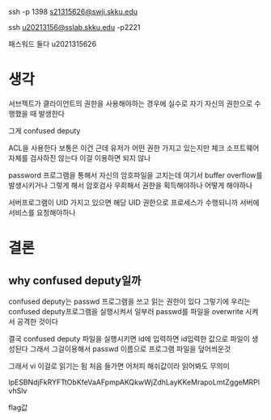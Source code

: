 ssh -p 1398 s21315626@swji.skku.edu

 ssh u20213156@sslab.skku.edu -p2221


패스워드 둘다 u2021315626


# 생각 
서브젝트가 클라이언트의 권한을 사용해야하는 경우에 실수로 자기 자신의 권한으로 수행했을 때 발생한다 

그게 confused deputy 

ACL을 사용한다 보통은 이건 근데 유저가 어떤 권한 가지고 있는지만 체크
소프트웨어 자체를 검사하진 않는다 이걸 이용하면 되지 않나 

password 프로그램을 통해서 자신의 암호파일을 고치는데
여기서 buffer overflow를 발생시키거나 그렇게 해서 암호검사 우회해서 권한을 획득해야하나 어떻게 해야하나 

서버프로그램이 UID 가지고 있으면 해당 UID 권한으로 프로세스가 수행되니까 
서버에 서비스를 요청해야하나 


# 결론

## why confused deputy일까

confused deputy는 passwd 프로그램을 쓰고 읽는 권한이 있다 
그렇기에 우리는 confused deputy프로그램을 실행시켜서 일부러 passwd를 파일을 overwrite 시켜서 공격한 것이다 


결국 confused deputy 파일을 실행시키면 id에 입력하면 id입력한 값으로 파일이 생성된다
그래서 그걸이용해서 passwd 이름으로 프로그램 파일을 덮어씌운것 

그래서 vi 이걸로 읽기는 됨 
처음 들가면 어처피 해쉬값이라 읽어봐도 무의미 

lpESBNdjFkRYFTtObKfeVaAFpmpAKQkwWjZdhLayKKeMrapoLmtZggeMRPlvhSlv

flag값 